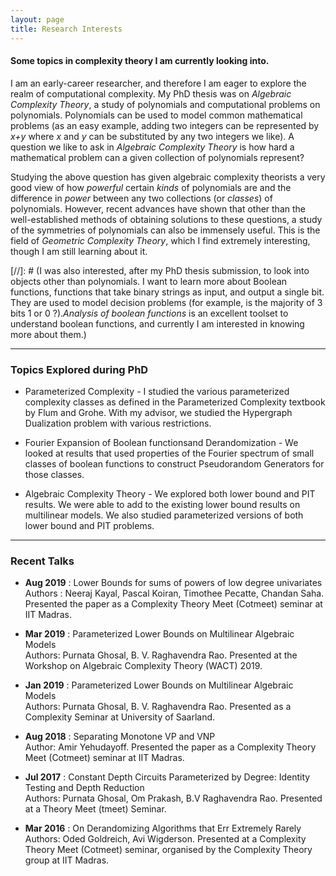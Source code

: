 ```yaml
---
layout: page
title: Research Interests
---
```


#### Some topics in complexity theory I am currently looking into.

I am an early-career researcher, and therefore I am eager to explore the realm of computational complexity. My PhD thesis was on _Algebraic Complexity Theory_, a study of polynomials and computational problems on polynomials. Polynomials can be used to model common mathematical problems (as an easy example, adding two integers can be represented by _x+y_ where _x_ and _y_ can be substituted by any two integers we like). A question we like to ask in _Algebraic Complexity Theory_ is how hard a mathematical problem can a given collection of polynomials represent?

Studying the above question has given algebraic complexity theorists a very good view of how _powerful_ certain _kinds_ of polynomials are and the difference in _power_ between any two collections (or _classes_) of polynomials. However, recent advances have shown that other than the well-established methods of obtaining solutions to these questions, a study of the symmetries of polynomials can also be immensely useful. This is the field of _Geometric Complexity Theory_, which I find extremely interesting, though I am still learning about it.


[//]: # (I was also interested, after my PhD thesis submission, to look into objects other than polynomials. I want to learn more about Boolean functions, functions that take binary strings as input, and output a single bit. They are used to model decision problems (for example, is the majority of 3 bits 1 or 0 ?)._Analysis of boolean functions_ is an excellent toolset to understand boolean functions, and currently I am interested in knowing more about them.)

-----------------------------------------------------------------

### Topics Explored during PhD

* Parameterized Complexity - I studied the various parameterized complexity classes as defined in the Parameterized Complexity textbook by Flum and Grohe. With my advisor, we studied the Hypergraph Dualization problem with various restrictions.

* Fourier Expansion of Boolean functionsand Derandomization - We looked at results that used properties of the Fourier spectrum of small classes of boolean functions to construct Pseudorandom Generators for those classes.

* Algebraic Complexity Theory - We explored both lower bound and PIT results. We were able to add to the existing lower bound results on multilinear models. We also studied parameterized versions of both lower bound and PIT problems.

-----------------------------------------------------------------

### Recent Talks

* **Aug 2019** : Lower Bounds for sums of powers of low degree univariates  
Authors : Neeraj Kayal, Pascal Koiran, Timothee Pecatte, Chandan Saha. Presented the paper as a Complexity Theory Meet (Cotmeet) seminar at IIT Madras.

* **Mar 2019** : Parameterized Lower Bounds on Multilinear Algebraic Models  
Authors: Purnata Ghosal, B. V. Raghavendra Rao. Presented at the Workshop on Algebraic Complexity Theory (WACT) 2019.

* **Jan 2019** : Parameterized Lower Bounds on Multilinear Algebraic Models  
Authors: Purnata Ghosal, B. V. Raghavendra Rao. Presented as a Complexity Seminar at University of Saarland.

* **Aug 2018** : Separating Monotone VP and VNP  
Author: Amir Yehudayoff. Presented the paper as a Complexity Theory Meet (Cotmeet) seminar at IIT Madras.

* **Jul 2017** : Constant Depth Circuits Parameterized by Degree: Identity Testing and Depth Reduction  
Authors: Purnata Ghosal, Om Prakash, B.V Raghavendra Rao. Presented at a Theory Meet (tmeet) Seminar.

* **Mar 2016** : On Derandomizing Algorithms that Err Extremely Rarely  
Authors: Oded Goldreich, Avi Wigderson. Presented at a Complexity Theory Meet (Cotmeet) seminar, organised by the Complexity Theory group at IIT Madras.   



